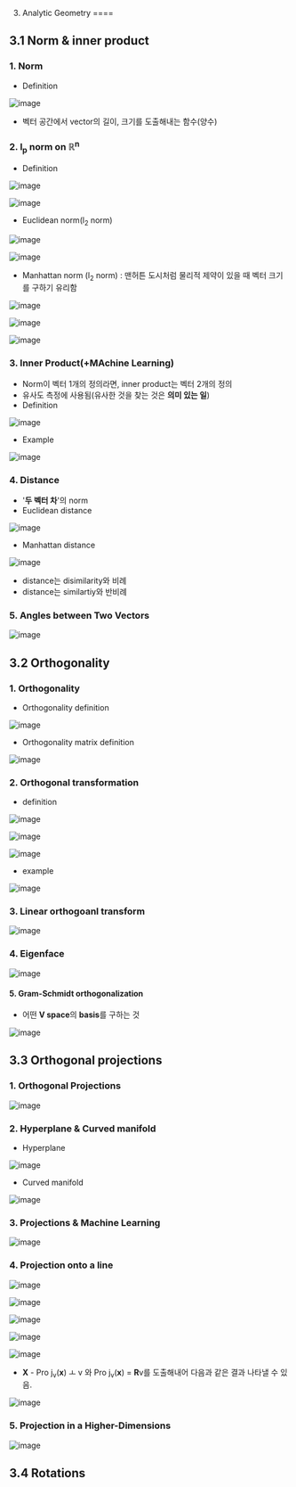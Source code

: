 03. Analytic Geometry
====

## 3.1 Norm & inner product
### 1. Norm
- Definition

![image](https://user-images.githubusercontent.com/60006301/94992135-d9c08800-05c2-11eb-8a5d-59d81f01c1dd.png)
- 벡터 공간에서 vector의 길이, 크기를 도출해내는 함수(양수)


### 2. l<sub>p</sub> norm on ℝ<sup>n</sup>
- Definition

![image](https://user-images.githubusercontent.com/60006301/94992227-78e57f80-05c3-11eb-991e-7134d79680a5.png)

![image](https://user-images.githubusercontent.com/60006301/94992293-05903d80-05c4-11eb-95e6-3eb512ffa70d.png)

- Euclidean norm(l<sub>2</sub> norm)

![image](https://user-images.githubusercontent.com/60006301/94992317-2b1d4700-05c4-11eb-8fa7-9d4ae74c22aa.png)

![image](https://user-images.githubusercontent.com/60006301/94992327-48521580-05c4-11eb-862a-4da9ca2fc1b8.png)

- Manhattan norm (l<sub>2</sub> norm) : 맨허튼 도시처럼 물리적 제약이 있을 때 벡터 크기를 구하기 유리함

![image](https://user-images.githubusercontent.com/60006301/94992335-543dd780-05c4-11eb-9efe-6995a8c082b8.png)

![image](https://user-images.githubusercontent.com/60006301/94992338-5c961280-05c4-11eb-9956-6c25278c0ebd.png)

![image](https://user-images.githubusercontent.com/60006301/94992360-77688700-05c4-11eb-9752-fa79a070da0e.png)


### 3. Inner Product(+MAchine Learning)
- Norm이 벡터 1개의 정의라면, inner product는 벡터 2개의 정의
- 유사도 측정에 사용됨(유사한 것을 찾는 것은 **의미 있는 일**)
- Definition

![image](https://user-images.githubusercontent.com/60006301/94992497-56ecfc80-05c5-11eb-9d79-5f518f01e9d0.png)

- Example

![image](https://user-images.githubusercontent.com/60006301/94992411-d6c69700-05c4-11eb-8818-283f15f51ff9.png)


### 4. Distance
- '**두 벡터 차**'의 norm
- Euclidean distance

![image](https://user-images.githubusercontent.com/60006301/94992473-38870100-05c5-11eb-91c9-b2d6960f82d1.png)

- Manhattan distance

![image](https://user-images.githubusercontent.com/60006301/94992476-3cb31e80-05c5-11eb-9a34-ed27abd0caa8.png)

- distance는 disimilarity와 비례
- distance는 similartiy와 반비례


### 5. Angles between Two Vectors

![image](https://user-images.githubusercontent.com/60006301/94992652-7df7fe00-05c6-11eb-9ce8-a7c22fae204e.png)


## 3.2 Orthogonality
### 1. Orthogonality
- Orthogonality definition

![image](https://user-images.githubusercontent.com/60006301/95472757-5fc34100-09be-11eb-8864-7a7c55050eb3.png)

- Orthogonality matrix definition

![image](https://user-images.githubusercontent.com/60006301/95472822-72d61100-09be-11eb-814a-b0a64906efde.png)


### 2. Orthogonal transformation
- definition

![image](https://user-images.githubusercontent.com/60006301/95473018-a022bf00-09be-11eb-8406-4e755aefba38.png)

![image](https://user-images.githubusercontent.com/60006301/95473112-bb8dca00-09be-11eb-8136-d4d56d876b08.png)

![image](https://user-images.githubusercontent.com/60006301/95473218-d7916b80-09be-11eb-8112-b10e68d73208.png)

- example

![image](https://user-images.githubusercontent.com/60006301/95473303-ed9f2c00-09be-11eb-95cf-a3d70ae8eb82.png)


### 3. Linear orthogoanl transform

![image](https://user-images.githubusercontent.com/60006301/95473434-0f98ae80-09bf-11eb-85de-9b8b67caf396.png)


### 4. Eigenface

![image](https://user-images.githubusercontent.com/60006301/95473691-51295980-09bf-11eb-8849-1ea0afd3cf0d.png)


#### 5. Gram-Schmidt orthogonalization
- 어떤 **V space**의 **basis**를 구하는 것

![image](https://user-images.githubusercontent.com/60006301/95474176-c8f78400-09bf-11eb-81e6-b218d04d4efc.png)


## 3.3 Orthogonal projections
### 1. Orthogonal Projections

![image](https://user-images.githubusercontent.com/60006301/95474463-1673f100-09c0-11eb-9db2-5c6d951bdfec.png)


### 2. Hyperplane & Curved manifold
- Hyperplane

![image](https://user-images.githubusercontent.com/60006301/95474629-4d4a0700-09c0-11eb-9116-1f68cdc717cd.png)

- Curved manifold

![image](https://user-images.githubusercontent.com/60006301/95474655-54711500-09c0-11eb-974d-768283cb9966.png)


### 3. Projections & Machine Learning

![image](https://user-images.githubusercontent.com/60006301/95475064-d103f380-09c0-11eb-84c7-248da107840b.png)


### 4. Projection onto a line

![image](https://user-images.githubusercontent.com/60006301/95475251-fb55b100-09c0-11eb-91d2-760cc0262fb5.png)

![image](https://user-images.githubusercontent.com/60006301/95475333-158f8f00-09c1-11eb-94d6-bd5bd62443d1.png)

![image](https://user-images.githubusercontent.com/60006301/95475359-1b857000-09c1-11eb-97ed-6a01f37742ea.png)

![image](https://user-images.githubusercontent.com/60006301/95475410-27713200-09c1-11eb-825e-27cd9548424c.png)

![image](https://user-images.githubusercontent.com/60006301/95475424-2b9d4f80-09c1-11eb-8b2a-3e7c375e7417.png)

- **X** - Pro j<sub>v</sub>(**x**) ㅗ v 와 Pro j<sub>v</sub>(**x**) = **R**v를 도출해내어 다음과 같은 결과 나타낼 수 있음.

![image](https://user-images.githubusercontent.com/60006301/95475565-4a9be180-09c1-11eb-848a-b72f7eab587d.png)


### 5. Projection in a Higher-Dimensions

![image](https://user-images.githubusercontent.com/60006301/95476020-c7c75680-09c1-11eb-833e-88a2fdd0a0b1.png)


## 3.4 Rotations
